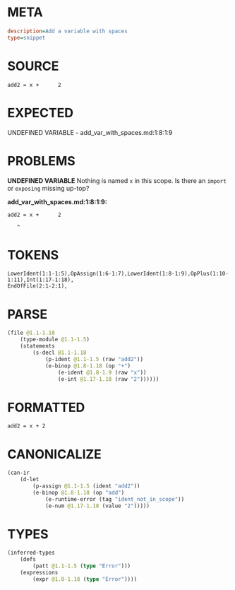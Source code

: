 # META
~~~ini
description=Add a variable with spaces
type=snippet
~~~
# SOURCE
~~~roc
add2 = x +      2
~~~
# EXPECTED
UNDEFINED VARIABLE - add_var_with_spaces.md:1:8:1:9
# PROBLEMS
**UNDEFINED VARIABLE**
Nothing is named `x` in this scope.
Is there an `import` or `exposing` missing up-top?

**add_var_with_spaces.md:1:8:1:9:**
```roc
add2 = x +      2
```
       ^


# TOKENS
~~~zig
LowerIdent(1:1-1:5),OpAssign(1:6-1:7),LowerIdent(1:8-1:9),OpPlus(1:10-1:11),Int(1:17-1:18),
EndOfFile(2:1-2:1),
~~~
# PARSE
~~~clojure
(file @1.1-1.18
	(type-module @1.1-1.5)
	(statements
		(s-decl @1.1-1.18
			(p-ident @1.1-1.5 (raw "add2"))
			(e-binop @1.8-1.18 (op "+")
				(e-ident @1.8-1.9 (raw "x"))
				(e-int @1.17-1.18 (raw "2"))))))
~~~
# FORMATTED
~~~roc
add2 = x + 2
~~~
# CANONICALIZE
~~~clojure
(can-ir
	(d-let
		(p-assign @1.1-1.5 (ident "add2"))
		(e-binop @1.8-1.18 (op "add")
			(e-runtime-error (tag "ident_not_in_scope"))
			(e-num @1.17-1.18 (value "2")))))
~~~
# TYPES
~~~clojure
(inferred-types
	(defs
		(patt @1.1-1.5 (type "Error")))
	(expressions
		(expr @1.8-1.18 (type "Error"))))
~~~
